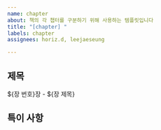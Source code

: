 ```yaml
---
name: chapter
about: 책의 각 챕터를 구분하기 위해 사용하는 템플릿입니다
title: "[chapter] "
labels: chapter
assignees: horiz.d, leejaeseung

---
```


## 제목
${장 번호}장 - ${장 제목}

## 특이 사항


